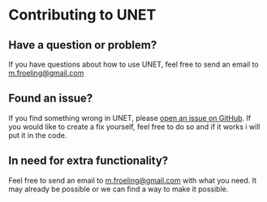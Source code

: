 # Contributing to UNET

## Have a question or problem?
If you have questions about how to use UNET, feel free to send an email to m.froeling@gmail.com

## Found an issue?
If you find something wrong in UNET, please [open an issue on GitHub]( https://github.com/mfroeling/UNET/issues ).
If you would like to create a fix yourself, feel free to do so and if it works i will put it in the code.

## In need for extra functionality?
Feel free to send an email to m.froeling@gmail.com with what you need. It may already be possible or we can find a way to make it possible.
